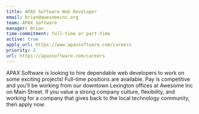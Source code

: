 ```yaml
---
title: APAX Software Web Developer
email: brian@awesomeinc.org
team: APAX Software
manager: Brian
time-commitment: full-time or part-time
active: true
apply_url: https://www.apaxsoftware.com/careers
priority: 2
url: https://apaxsoftware.com/careers
---
```

APAX Software is looking to hire dependable web developers to work on some exciting projects! Full-time positions are available. Pay is competitive and you’ll be working from our downtown Lexington offices at Awesome Inc on Main Street. If you value a strong company culture, flexibility, and working for a company that gives back to the local technology community, then apply now.

